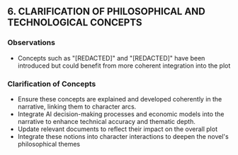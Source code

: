 ## 6. CLARIFICATION OF PHILOSOPHICAL AND TECHNOLOGICAL CONCEPTS
### Observations
- Concepts such as "[REDACTED]" and "[REDACTED]" have been introduced but could benefit from more coherent integration into the plot
### Clarification of Concepts
- Ensure these concepts are explained and developed coherently in the narrative, linking them to character arcs.
- Integrate AI decision-making processes and economic models into the narrative to enhance technical accuracy and thematic depth.
- Update relevant documents to reflect their impact on the overall plot
- Integrate these notions into character interactions to deepen the novel's philosophical themes
